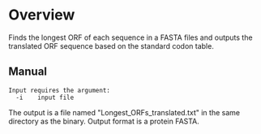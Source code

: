 # Overview
Finds the longest ORF of each sequence in a FASTA files and outputs the translated ORF sequence based on the standard codon table.

## Manual
```
Input requires the argument:
  -i    input file
  ```
The output is a file named "Longest_ORFs_translated.txt" in the same directory as the binary. Output format is a protein FASTA.
